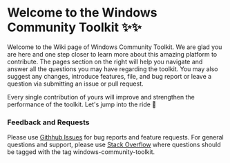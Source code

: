 # Welcome to the Windows Community Toolkit ✨✨ 

Welcome to the Wiki page of Windows Community Toolkit. We are glad you are here and one step closer to learn more about this amazing platform to contribute. The pages section on the right will help you navigate and answer all the questions you may have regarding the toolkit. You may also suggest any changes, introduce features, file, and bug report or leave a question via submitting an issue or pull request.

Every single contribution of yours will improve and strengthen the performance of the toolkit. Let's jump into the ride 🎢 


### Feedback and Requests
Please use [Githhub Issues](https://github.com/windows-toolkit/WindowsCommunityToolkit/issues) for bug reports and feature requests. For general questions and support, please use [Stack Overflow](https://stackoverflow.com/questions/tagged/windows-community-toolkit) where questions should be tagged with the tag windows-community-toolkit.


